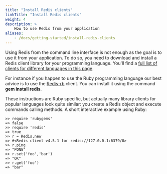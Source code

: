 ```yaml
---
title: "Install Redis clients"
linkTitle: "Install Redis clients"
weight: 4
description: >
    How to use Redis from your application
aliases:
    - /docs/getting-started/install-redis-clients
---
```


Using Redis from the command line interface is not enough as
the goal is to use it from your application. To do so, you need to
download and install a Redis client library for your programming language.
You'll find a [full list of clients for different languages in this page](/docs/clients).

For instance if you happen to use the Ruby programming language our best advice
is to use the [Redis-rb](https://github.com/redis/redis-rb) client.
You can install it using the command **gem install redis**.

These instructions are Ruby specific, but actually many library clients for
popular languages look quite similar: you create a Redis object and execute
commands calling methods. A short interactive example using Ruby:

    >> require 'rubygems'
    => false
    >> require 'redis'
    => true
    >> r = Redis.new
    => #<Redis client v4.5.1 for redis://127.0.0.1:6379/0>
    >> r.ping
    => "PONG"
    >> r.set('foo','bar')
    => "OK"
    >> r.get('foo')
    => "bar"